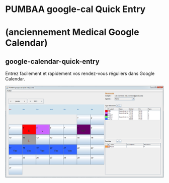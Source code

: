 # PUMBAA google-cal Quick Entry
# (anciennement Medical Google Calendar)
## google-calendar-quick-entry

Entrez facilement et rapidement vos rendez-vous réguliers dans Google Calendar.

![Alt text](./screenshots/screenshot_01.png?raw=true "GUI 1")